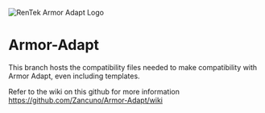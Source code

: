![RenTek Armor Adapt Logo](https://cdn.discordapp.com/attachments/786857409138131006/886062383737495573/IMG_1426photo.PNG)
# Armor-Adapt

This branch hosts the compatibility files needed to make compatibility with Armor Adapt, even including templates.

Refer to the wiki on this github for more information 
https://github.com/Zancuno/Armor-Adapt/wiki

